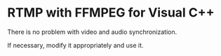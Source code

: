 # RTMP with FFMPEG for Visual C++

There is no problem with video and audio synchronization.

If necessary, modify it appropriately and use it.
